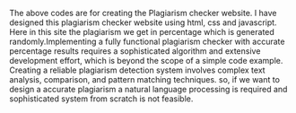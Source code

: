 The above codes are for creating the Plagiarism checker website. 
I have designed this plagiarism checker website using html, css and javascript.
Here in this site the plagiarism we get in percentage which is generated randomly.Implementing a fully functional plagiarism checker with accurate percentage results requires a sophisticated algorithm and extensive development effort, which is beyond the scope of a simple code example. Creating a reliable plagiarism detection system involves complex text analysis, comparison, and pattern matching techniques. so, if we want to design a accurate plagiarism a natural language processing is required and sophisticated system from scratch is not feasible.

